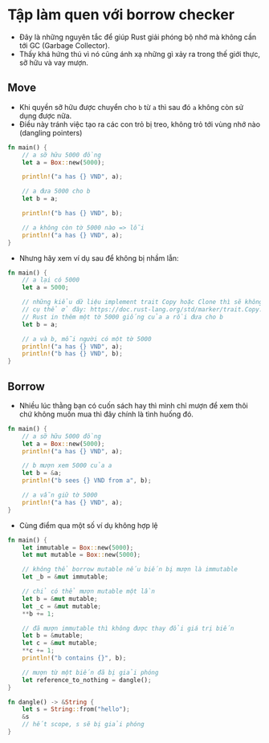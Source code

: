 # Tập làm quen với borrow checker

- Đây là những nguyên tắc để giúp Rust giải phóng bộ nhớ mà không cần tới GC (Garbage Collector).
- Thấy khá hứng thú vì nó cũng ánh xạ những gì xảy ra trong thế giới thực, sỡ hữu và vay mượn.

## Move

- Khi quyền sỡ hữu được chuyển cho `b` từ `a` thì sau đó `a` không còn sử dụng được nữa.
- Điều này tránh việc tạo ra các con trỏ bị treo, không trỏ tới vùng nhớ nào (dangling pointers)

```rust
fn main() {
    // a sỡ hữu 5000 đồng
    let a = Box::new(5000);

    println!("a has {} VND", a);

    // a đưa 5000 cho b
    let b = a;

    println!("b has {} VND", b);

    // a không còn tờ 5000 nào => lỗi
    println!("a has {} VND", a);
}
```

- Nhưng hãy xem ví dụ sau để không bị nhầm lẫn:

```rust
fn main() {
    // a lại có 5000
    let a = 5000;

    // những kiểu dữ liệu implement trait Copy hoặc Clone thì sẽ không bị chuyển quyền sở hữu
    // cụ thể ở đây: https://doc.rust-lang.org/std/marker/trait.Copy.html
    // Rust in thêm một tờ 5000 giống của a rồi đưa cho b
    let b = a;

    // a và b, mỗi người có một tờ 5000
    println!("a has {} VND", a);
    println!("b has {} VND", b);
}
```

## Borrow

- Nhiều lúc thằng bạn có cuốn sách hay thì mình chỉ mượn để xem thôi chứ không muốn mua thì đây chính là tình huống đó.

```rust
fn main() {
    // a sỡ hữu 5000 đồng
    let a = Box::new(5000);
    println!("a has {} VND", a);

    // b mượn xem 5000 của a
    let b = &a;
    println!("b sees {} VND from a", b);

    // a vẫn giữ tờ 5000
    println!("a has {} VND", a);
}
```

- Cùng điểm qua một số ví dụ không hợp lệ

```rust
fn main() {
    let immutable = Box::new(5000);
    let mut mutable = Box::new(5000);

    // không thể borrow mutable nếu biến bị mượn là immutable
    let _b = &mut immutable;

    // chỉ có thể mượn mutable một lần
    let b = &mut mutable;
    let _c = &mut mutable;
    **b += 1;

    // đã mượn immutable thì không được thay đổi giá trị biến
    let b = &mutable;
    let c = &mut mutable;
    **c += 1;
    println!("b contains {}", b);

    // mượn từ một biến đã bị giải phóng
    let reference_to_nothing = dangle();
}

fn dangle() -> &String {
    let s = String::from("hello");
    &s
    // hết scope, s sẽ bị giải phóng
}
```
